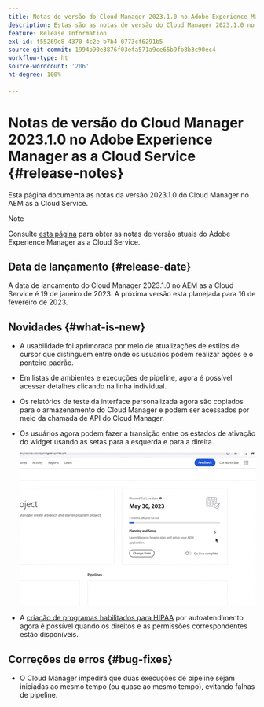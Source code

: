```yaml
---
title: Notas de versão do Cloud Manager 2023.1.0 no Adobe Experience Manager as a Cloud Service
description: Estas são as notas de versão do Cloud Manager 2023.1.0 no AEM as a Cloud Service.
feature: Release Information
exl-id: f55269e8-4370-4c2e-b7b4-0773cf6291b5
source-git-commit: 1994b90e3876f03efa571a9ce65b9fb8b3c90ec4
workflow-type: ht
source-wordcount: '206'
ht-degree: 100%

---
```


# Notas de versão do Cloud Manager 2023.1.0 no Adobe Experience Manager as a Cloud Service {#release-notes}

Esta página documenta as notas da versão 2023.1.0 do Cloud Manager no AEM as a Cloud Service.

>[!NOTE]
>
>Consulte [esta página](/help/release-notes/release-notes-cloud/release-notes-current.md) para obter as notas de versão atuais do Adobe Experience Manager as a Cloud Service.

## Data de lançamento {#release-date}

A data de lançamento do Cloud Manager 2023.1.0 no AEM as a Cloud Service é 19 de janeiro de 2023. A próxima versão está planejada para 16 de fevereiro de 2023.

## Novidades {#what-is-new}

* A usabilidade foi aprimorada por meio de atualizações de estilos de cursor que distinguem entre onde os usuários podem realizar ações e o ponteiro padrão.

* Em listas de ambientes e execuções de pipeline, agora é possível acessar detalhes clicando na linha individual.

* Os relatórios de teste da interface personalizada agora são copiados para o armazenamento do Cloud Manager e podem ser acessados por meio da chamada de API do Cloud Manager.

* Os usuários agora podem fazer a transição entre os estados de ativação do widget usando as setas para a esquerda e para a direita.

  ![Transições de ativação do widget](/help/implementing/cloud-manager/release-notes/assets/go-live-transitions.gif)

* A [criação de programas habilitados para HIPAA](/help/implementing/cloud-manager/getting-access-to-aem-in-cloud/creating-production-programs.md) por autoatendimento agora é possível quando os direitos e as permissões correspondentes estão disponíveis.

## Correções de erros {#bug-fixes}

* O Cloud Manager impedirá que duas execuções de pipeline sejam iniciadas ao mesmo tempo (ou quase ao mesmo tempo), evitando falhas de pipeline.
